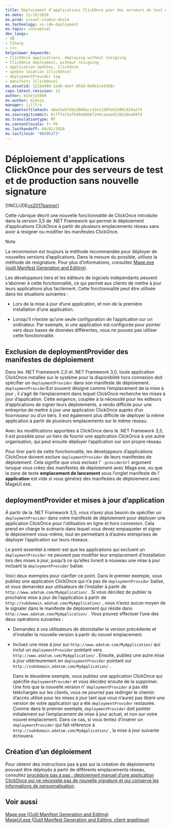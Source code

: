 ```yaml
---
title: Déploiement d’applications ClickOnce pour des serveurs de test et de production sans resignature | Microsoft Docs
ms.date: 11/15/2016
ms.prod: visual-studio-dev14
ms.technology: vs-ide-deployment
ms.topic: conceptual
dev_langs:
- VB
- CSharp
- C++
helpviewer_keywords:
- ClickOnce applications, deploying without resigning
- ClickOnce deployment, without resigning
- application updates, ClickOnce
- update location [ClickOnce]
- deploymentProvider tag
- manifests [ClickOnce]
ms.assetid: 1218a98d-1ad5-4eef-95dd-0e0b3c44168c
caps.latest.revision: 12
author: mikejo5000
ms.author: mikejo
manager: jillfra
ms.openlocfilehash: a8e41e67d5e2800acc41e1220fe632001420a274
ms.sourcegitcommit: 6cfffa72af599a9d667249caaaa411bb28ea69fd
ms.translationtype: MT
ms.contentlocale: fr-FR
ms.lasthandoff: 09/02/2020
ms.locfileid: "80395373"
---
```

# <a name="deploying-clickonce-applications-for-testing-and-production-servers-without-resigning"></a>Déploiement d'applications ClickOnce pour des serveurs de test et de production sans nouvelle signature
[!INCLUDE[vs2017banner](../includes/vs2017banner.md)]

Cette rubrique décrit une nouvelle fonctionnalité de ClickOnce introduite dans la version 3,5 de .NET Framework qui permet le déploiement d’applications ClickOnce à partir de plusieurs emplacements réseau sans avoir à resigner ou modifier les manifestes ClickOnce.  
  
> [!NOTE]
> La reconnexion est toujours la méthode recommandée pour déployer de nouvelles versions d’applications. Dans la mesure du possible, utilisez la méthode de resignature. Pour plus d’informations, consultez [Mage.exe (outil Manifest Generation and Editing)](https://msdn.microsoft.com/library/77dfe576-2962-407e-af13-82255df725a1).  
  
 Les développeurs tiers et les éditeurs de logiciels indépendants peuvent s’abonner à cette fonctionnalité, ce qui permet aux clients de mettre à jour leurs applications plus facilement. Cette fonctionnalité peut être utilisée dans les situations suivantes :  
  
- Lors de la mise à jour d’une application, et non de la première installation d’une application.  
  
- Lorsqu’il n’existe qu’une seule configuration de l’application sur un ordinateur. Par exemple, si une application est configurée pour pointer vers deux bases de données différentes, vous ne pouvez pas utiliser cette fonctionnalité.  
  
## <a name="excluding-deploymentprovider-from-deployment-manifests"></a>Exclusion de deploymentProvider des manifestes de déploiement  
 Dans les .NET Framework 2,0 et .NET Framework 3,0, toute application ClickOnce installée sur le système pour la disponibilité hors connexion doit spécifier un `deploymentProvider` dans son manifeste de déploiement. `deploymentProvider`Est souvent désigné comme l’emplacement de la mise à jour ; il s’agit de l’emplacement dans lequel ClickOnce recherche les mises à jour d’application. Cette exigence, couplée à la nécessité pour les éditeurs d’applications de signer leurs déploiements, a rendu difficile pour une entreprise de mettre à jour une application ClickOnce auprès d’un fournisseur ou d’un tiers. Il est également plus difficile de déployer la même application à partir de plusieurs emplacements sur le même réseau.  
  
 Avec les modifications apportées à ClickOnce dans le .NET Framework 3,5, il est possible pour un tiers de fournir une application ClickOnce à une autre organisation, qui peut ensuite déployer l’application sur son propre réseau.  
  
 Pour tirer parti de cette fonctionnalité, les développeurs d’applications ClickOnce doivent exclure `deploymentProvider` de leurs manifestes de déploiement. Cela signifie que vous excluez l' `-providerUrl` argument lorsque vous créez des manifestes de déploiement avec Mage.exe, ou que la zone de texte **emplacement de lancement** sous l’onglet manifeste de l' **application** est vide si vous générez des manifestes de déploiement avec MageUI.exe.  
  
## <a name="deploymentprovider-and-application-updates"></a>deploymentProvider et mises à jour d’application  
 À partir de la .NET Framework 3,5, vous n’avez plus besoin de spécifier un `deploymentProvider` dans votre manifeste de déploiement pour déployer une application ClickOnce pour l’utilisation en ligne et hors connexion. Cela prend en charge le scénario dans lequel vous devez empaqueter et signer le déploiement vous-même, tout en permettant à d’autres entreprises de déployer l’application sur leurs réseaux.  
  
 Le point essentiel à retenir est que les applications qui excluent un `deploymentProvider` ne peuvent pas modifier leur emplacement d’installation lors des mises à jour, jusqu’à ce qu’elles livrent à nouveau une mise à jour incluant la `deploymentProvider` balise.  
  
 Voici deux exemples pour clarifier ce point. Dans le premier exemple, vous publiez une application ClickOnce qui n’a pas de `deploymentProvider` balise, et vous demandez aux utilisateurs de l’installer à partir de `http://www.adatum.com/MyApplication/` . Si vous décidez de publier la prochaine mise à jour de l’application à partir de `http://subdomain.adatum.com/MyApplication/` , vous n’avez aucun moyen de le signaler dans le manifeste de déploiement qui réside dans `http://www.adatum.com/MyApplication/` . Vous pouvez effectuer l’une des deux opérations suivantes :  
  
- Demandez à vos utilisateurs de désinstaller la version précédente et d’installer la nouvelle version à partir du nouvel emplacement.  
  
- Incluez une mise à jour sur `http://www.adatum.com/MyApplication/` qui inclut un `deploymentProvider` pointant vers `http://www.adatum.com/MyApplication/` . Ensuite, publiez une autre mise à jour ultérieurement en `deploymentProvider` pointant sur `http://subdomain.adatum.com/MyApplication/` .  
  
  Dans le deuxième exemple, vous publiez une application ClickOnce qui spécifie `deploymentProvider` et vous décidez ensuite de la supprimer. Une fois que la nouvelle version n' `deploymentProvider` a pas été téléchargée sur les clients, vous ne pourrez pas rediriger le chemin d’accès utilisé pour les mises à jour tant que vous n’aurez pas libéré une version de votre application qui a été `deploymentProvider` restaurée. Comme dans le premier exemple, `deploymentProvider` doit pointer initialement sur l’emplacement de mise à jour actuel, et non sur votre nouvel emplacement. Dans ce cas, si vous tentez d’insérer un `deploymentProvider` qui fait référence à `http://subdomain.adatum.com/MyApplication/` , la mise à jour suivante échouera.  
  
## <a name="creating-a-deployment"></a>Création d’un déploiement  
 Pour obtenir des instructions pas à pas sur la création de déploiements pouvant être déployés à partir de différents emplacements réseau, consultez [procédure pas à pas : déploiement manuel d’une application ClickOnce qui ne nécessite pas de nouvelle signature et qui conserve les informations de personnalisation](/visualstudio/deployment/walkthrough-manually-deploying-a-clickonce-app-no-re-signing-required?view=vs-2015).  
  
## <a name="see-also"></a>Voir aussi  
 [Mage.exe (Outil Manifest Generation and Editing)](https://msdn.microsoft.com/library/77dfe576-2962-407e-af13-82255df725a1)   
 [MageUI.exe (Outil Manifest Generation and Editing, client graphique)](https://msdn.microsoft.com/library/f9e130a6-8117-49c4-839c-c988f641dc14)
